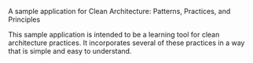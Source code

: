 A sample application for Clean Architecture: Patterns, Practices, and Principles

This sample application is intended to be a learning tool for clean architecture practices. It incorporates several of these practices in a way that is simple and easy to understand.
